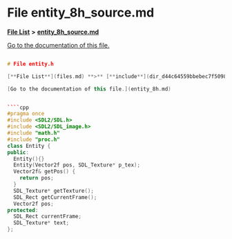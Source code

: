 
# File entity\_8h\_source.md

[**File List**](files.md) **>** [**entity\_8h\_source.md**](entity__8h__source_8md.md)

[Go to the documentation of this file.](entity__8h__source_8md.md) 


````cpp

# File entity.h

[**File List**](files.md) **>** [**include**](dir_d44c64559bbebec7f509842c48db8b23.md) **>** [**entity.h**](entity_8h.md)

[Go to the documentation of this file.](entity_8h.md) 


````cpp
#pragma once
#include <SDL2/SDL.h>
#include <SDL2/SDL_image.h>
#include "math.h"
#include "proc.h"
class Entity {
public:
  Entity(){}
  Entity(Vector2f pos, SDL_Texture* p_tex);
  Vector2f& getPos() {
    return pos;
  }
  SDL_Texture* getTexture();
  SDL_Rect getCurrentFrame();
  Vector2f pos;
protected:
  SDL_Rect currentFrame;
  SDL_Texture* text;
};
````

````

